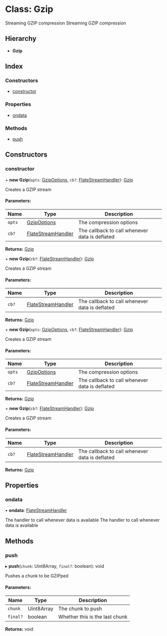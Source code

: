 # Class: Gzip

Streaming GZIP compression
Streaming GZIP compression

## Hierarchy

* **Gzip**

## Index

### Constructors

* [constructor](gzip.md#constructor)

### Properties

* [ondata](gzip.md#ondata)

### Methods

* [push](gzip.md#push)

## Constructors

### constructor

\+ **new Gzip**(`opts`: [GzipOptions](../interfaces/gzipoptions.md), `cb?`: [FlateStreamHandler](../README.md#flatestreamhandler)): [Gzip](gzip.md)

Creates a GZIP stream

#### Parameters:

Name | Type | Description |
------ | ------ | ------ |
`opts` | [GzipOptions](../interfaces/gzipoptions.md) | The compression options |
`cb?` | [FlateStreamHandler](../README.md#flatestreamhandler) | The callback to call whenever data is deflated  |

**Returns:** [Gzip](gzip.md)

\+ **new Gzip**(`cb?`: [FlateStreamHandler](../README.md#flatestreamhandler)): [Gzip](gzip.md)

Creates a GZIP stream

#### Parameters:

Name | Type | Description |
------ | ------ | ------ |
`cb?` | [FlateStreamHandler](../README.md#flatestreamhandler) | The callback to call whenever data is deflated  |

**Returns:** [Gzip](gzip.md)

\+ **new Gzip**(`opts`: [GzipOptions](../interfaces/gzipoptions.md), `cb?`: [FlateStreamHandler](../README.md#flatestreamhandler)): [Gzip](gzip.md)

Creates a GZIP stream

#### Parameters:

Name | Type | Description |
------ | ------ | ------ |
`opts` | [GzipOptions](../interfaces/gzipoptions.md) | The compression options |
`cb?` | [FlateStreamHandler](../README.md#flatestreamhandler) | The callback to call whenever data is deflated  |

**Returns:** [Gzip](gzip.md)

\+ **new Gzip**(`cb?`: [FlateStreamHandler](../README.md#flatestreamhandler)): [Gzip](gzip.md)

Creates a GZIP stream

#### Parameters:

Name | Type | Description |
------ | ------ | ------ |
`cb?` | [FlateStreamHandler](../README.md#flatestreamhandler) | The callback to call whenever data is deflated  |

**Returns:** [Gzip](gzip.md)

## Properties

### ondata

•  **ondata**: [FlateStreamHandler](../README.md#flatestreamhandler)

The handler to call whenever data is available
The handler to call whenever data is available

## Methods

### push

▸ **push**(`chunk`: Uint8Array, `final?`: boolean): void

Pushes a chunk to be GZIPped

#### Parameters:

Name | Type | Description |
------ | ------ | ------ |
`chunk` | Uint8Array | The chunk to push |
`final?` | boolean | Whether this is the last chunk  |

**Returns:** void
